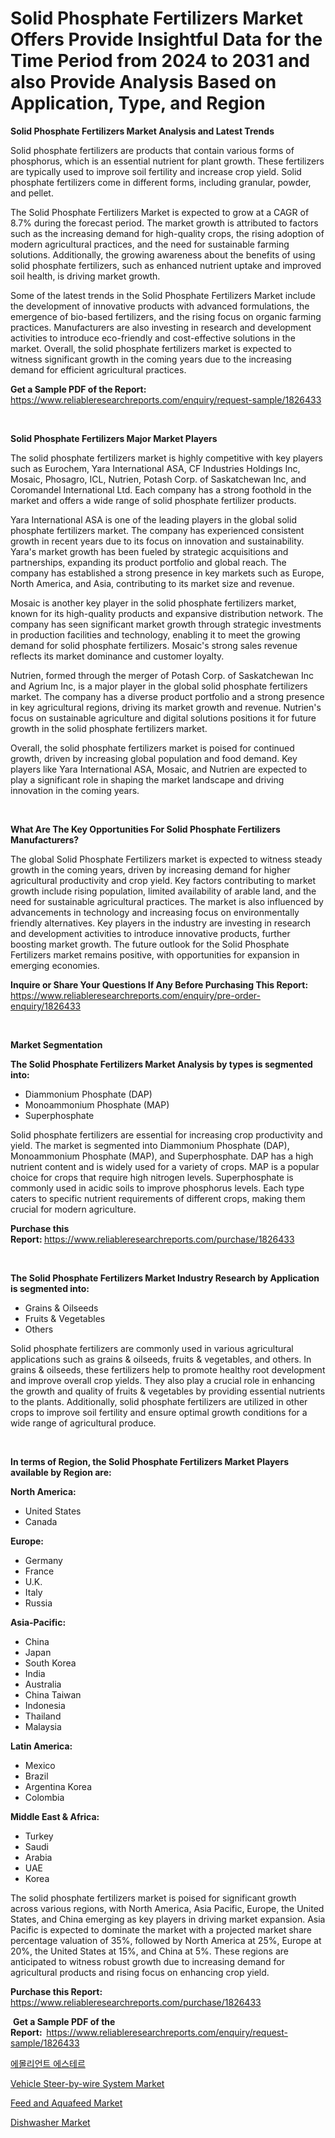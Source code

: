 <p><h1>Solid Phosphate Fertilizers Market Offers Provide Insightful Data for the Time Period from 2024 to 2031 and also Provide Analysis Based on Application, Type, and Region</h1></p><p><strong>Solid Phosphate Fertilizers Market Analysis and Latest Trends</strong></p>
<p><p>Solid phosphate fertilizers are products that contain various forms of phosphorus, which is an essential nutrient for plant growth. These fertilizers are typically used to improve soil fertility and increase crop yield. Solid phosphate fertilizers come in different forms, including granular, powder, and pellet.</p><p>The Solid Phosphate Fertilizers Market is expected to grow at a CAGR of 8.7% during the forecast period. The market growth is attributed to factors such as the increasing demand for high-quality crops, the rising adoption of modern agricultural practices, and the need for sustainable farming solutions. Additionally, the growing awareness about the benefits of using solid phosphate fertilizers, such as enhanced nutrient uptake and improved soil health, is driving market growth.</p><p>Some of the latest trends in the Solid Phosphate Fertilizers Market include the development of innovative products with advanced formulations, the emergence of bio-based fertilizers, and the rising focus on organic farming practices. Manufacturers are also investing in research and development activities to introduce eco-friendly and cost-effective solutions in the market. Overall, the solid phosphate fertilizers market is expected to witness significant growth in the coming years due to the increasing demand for efficient agricultural practices.</p></p>
<p><strong>Get a Sample PDF of the Report:&nbsp;</strong> <a href="https://www.reliableresearchreports.com/enquiry/request-sample/1826433">https://www.reliableresearchreports.com/enquiry/request-sample/1826433</a></p>
<p>&nbsp;</p>
<p><strong>Solid Phosphate Fertilizers Major Market Players</strong></p>
<p><p>The solid phosphate fertilizers market is highly competitive with key players such as Eurochem, Yara International ASA, CF Industries Holdings Inc, Mosaic, Phosagro, ICL, Nutrien, Potash Corp. of Saskatchewan Inc, and Coromandel International Ltd. Each company has a strong foothold in the market and offers a wide range of solid phosphate fertilizer products.</p><p>Yara International ASA is one of the leading players in the global solid phosphate fertilizers market. The company has experienced consistent growth in recent years due to its focus on innovation and sustainability. Yara's market growth has been fueled by strategic acquisitions and partnerships, expanding its product portfolio and global reach. The company has established a strong presence in key markets such as Europe, North America, and Asia, contributing to its market size and revenue.</p><p>Mosaic is another key player in the solid phosphate fertilizers market, known for its high-quality products and expansive distribution network. The company has seen significant market growth through strategic investments in production facilities and technology, enabling it to meet the growing demand for solid phosphate fertilizers. Mosaic's strong sales revenue reflects its market dominance and customer loyalty.</p><p>Nutrien, formed through the merger of Potash Corp. of Saskatchewan Inc and Agrium Inc, is a major player in the global solid phosphate fertilizers market. The company has a diverse product portfolio and a strong presence in key agricultural regions, driving its market growth and revenue. Nutrien's focus on sustainable agriculture and digital solutions positions it for future growth in the solid phosphate fertilizers market.</p><p>Overall, the solid phosphate fertilizers market is poised for continued growth, driven by increasing global population and food demand. Key players like Yara International ASA, Mosaic, and Nutrien are expected to play a significant role in shaping the market landscape and driving innovation in the coming years.</p></p>
<p>&nbsp;</p>
<p><strong>What Are The Key Opportunities For Solid Phosphate Fertilizers Manufacturers?</strong></p>
<p><p>The global Solid Phosphate Fertilizers market is expected to witness steady growth in the coming years, driven by increasing demand for higher agricultural productivity and crop yield. Key factors contributing to market growth include rising population, limited availability of arable land, and the need for sustainable agricultural practices. The market is also influenced by advancements in technology and increasing focus on environmentally friendly alternatives. Key players in the industry are investing in research and development activities to introduce innovative products, further boosting market growth. The future outlook for the Solid Phosphate Fertilizers market remains positive, with opportunities for expansion in emerging economies.</p></p>
<p><strong>Inquire or Share Your Questions If Any Before Purchasing This Report:</strong> <a href="https://www.reliableresearchreports.com/enquiry/pre-order-enquiry/1826433">https://www.reliableresearchreports.com/enquiry/pre-order-enquiry/1826433</a></p>
<p>&nbsp;</p>
<p><strong>Market Segmentation</strong></p>
<p><strong>The Solid Phosphate Fertilizers Market Analysis by types is segmented into:</strong></p>
<p><ul><li>Diammonium Phosphate (DAP)</li><li>Monoammonium Phosphate (MAP)</li><li>Superphosphate</li></ul></p>
<p><p>Solid phosphate fertilizers are essential for increasing crop productivity and yield. The market is segmented into Diammonium Phosphate (DAP), Monoammonium Phosphate (MAP), and Superphosphate. DAP has a high nutrient content and is widely used for a variety of crops. MAP is a popular choice for crops that require high nitrogen levels. Superphosphate is commonly used in acidic soils to improve phosphorus levels. Each type caters to specific nutrient requirements of different crops, making them crucial for modern agriculture.</p></p>
<p><strong>Purchase this Report:&nbsp;</strong><a href="https://www.reliableresearchreports.com/purchase/1826433">https://www.reliableresearchreports.com/purchase/1826433</a></p>
<p>&nbsp;</p>
<p><strong>The Solid Phosphate Fertilizers Market Industry Research by Application is segmented into:</strong></p>
<p><ul><li>Grains & Oilseeds</li><li>Fruits & Vegetables</li><li>Others</li></ul></p>
<p><p>Solid phosphate fertilizers are commonly used in various agricultural applications such as grains & oilseeds, fruits & vegetables, and others. In grains & oilseeds, these fertilizers help to promote healthy root development and improve overall crop yields. They also play a crucial role in enhancing the growth and quality of fruits & vegetables by providing essential nutrients to the plants. Additionally, solid phosphate fertilizers are utilized in other crops to improve soil fertility and ensure optimal growth conditions for a wide range of agricultural produce.</p></p>
<p>&nbsp;</p>
<p><strong>In terms of Region, the Solid Phosphate Fertilizers Market Players available by Region are:</strong></p>
<p>
    <p> <strong> North America: </strong>
        <ul>
            <li>United States</li>
            <li>Canada</li>
        </ul>
        </p> 
    <p> <strong> Europe: </strong>
        <ul>
            <li>Germany</li>
            <li>France</li>
            <li>U.K.</li>
            <li>Italy</li>
            <li>Russia</li>
        </ul>
        </p> 
    <p> <strong> Asia-Pacific: </strong>
        <ul>
            <li>China</li>
            <li>Japan</li>
            <li>South Korea</li>
            <li>India</li>
            <li>Australia</li>
            <li>China Taiwan</li>
            <li>Indonesia</li>
            <li>Thailand</li>
            <li>Malaysia</li>
        </ul>
        </p> 
    <p> <strong> Latin America: </strong>
        <ul>
            <li>Mexico</li>
            <li>Brazil</li>
            <li>Argentina Korea</li>
            <li>Colombia</li>
        </ul>
        </p> 
    <p> <strong> Middle East & Africa: </strong>
        <ul>
            <li>Turkey</li>
            <li>Saudi</li>
            <li>Arabia</li>
            <li>UAE</li>
            <li>Korea</li>
        </ul>
    </p>
    </p>
<p><p>The solid phosphate fertilizers market is poised for significant growth across various regions, with North America, Asia Pacific, Europe, the United States, and China emerging as key players in driving market expansion. Asia Pacific is expected to dominate the market with a projected market share percentage valuation of 35%, followed by North America at 25%, Europe at 20%, the United States at 15%, and China at 5%. These regions are anticipated to witness robust growth due to increasing demand for agricultural products and rising focus on enhancing crop yield.</p></p>
<p><strong>Purchase this Report: </strong><a href="https://www.reliableresearchreports.com/purchase/1826433">https://www.reliableresearchreports.com/purchase/1826433</a></p>
<p>&nbsp;<strong>Get a Sample PDF of the Report:&nbsp;&nbsp;</strong><a href="https://www.reliableresearchreports.com/enquiry/request-sample/1826433">https://www.reliableresearchreports.com/enquiry/request-sample/1826433</a></p>
<p><strong></strong></p>
<p><p><a href="https://medium.com/@yohan.grilli/%EC%95%BD%ED%92%88%EC%B6%94%EC%A7%84%EC%A0%9C-%EC%97%90%EC%8A%A4%ED%85%8C%EB%A5%B4-%EC%8B%9C%EC%9E%A5%EC%9D%80-%EC%8B%9C%EC%9E%A5%EC%A0%90%EC%9C%A0%EC%9C%A8-%ED%81%AC%EA%B8%B0-%EB%B0%8F-2031%EB%85%84%EA%B9%8C%EC%A7%80%EC%9D%98-%EC%98%88%EC%83%81-%EC%98%88%EC%B8%A1%EC%97%90-%EC%B4%88%EC%A0%90%EC%9D%84-%EB%A7%9E%EC%B6%94%EA%B3%A0-%EC%9E%88%EC%8A%B5%EB%8B%88%EB%8B%A4-69c86b0e2f82">에몰리언트 에스테르</a></p><p><a href="https://view.publitas.com/reportprime-1/vehicle-steer-by-wire-system-market-size-focuses-on-market-dynamics-in-depth-analysis-and-future-projections-of-its-market-forecasted-for-period-from-2024-to-2031/">Vehicle Steer-by-wire System Market</a></p><p><a href="https://view.publitas.com/reportprime-1/feed-and-aquafeed-market-size-and-growth-market-segmentation-regional-and-country-breakdowns-and-market-trends-for-period-from-2024-2031/">Feed and Aquafeed Market</a></p><p><a href="https://gentle-editor-9db.notion.site/Dishwasher-Market-Size-Focuses-on-Market-Dynamics-In-Depth-Analysis-and-Future-Projections-of-its-M-42c2798c737a4b2892d581bef423b8af">Dishwasher Market</a></p></p>